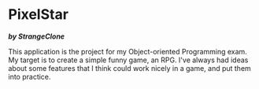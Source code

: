 # PixelStar
***by StrangeClone***

This application is the project for my Object-oriented Programming exam. My target is to create a simple funny game,
an RPG. I've always had ideas about some features that I think could work nicely in a game, and put them into practice.